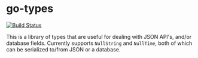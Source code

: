 # go-types

[![Build Status](https://travis-ci.org/Shyp/go-types.svg?branch=master)](https://travis-ci.org/Shyp/go-types)

This is a library of types that are useful for dealing with JSON API's, and/or
database fields. Currently supports `NullString` and `NullTime`, both of which
can be serialized to/from JSON or a database.
